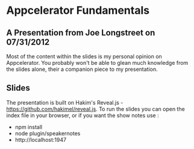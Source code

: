 # Appcelerator Fundamentals

## A Presentation from Joe Longstreet on 07/31/2012
Most of the content within the slides is my personal opinion on Appcelerator. You probably won't be able to glean much knowledge from the slides alone, their a companion piece to my presentation.

## Slides
The presentation is built on Hakim's Reveal.js - https://github.com/hakimel/reveal.js. To run the slides you can open the index file in your browser, or if you want the show notes use :
* npm install
* node plugin/speakernotes
* http://localhost:1947